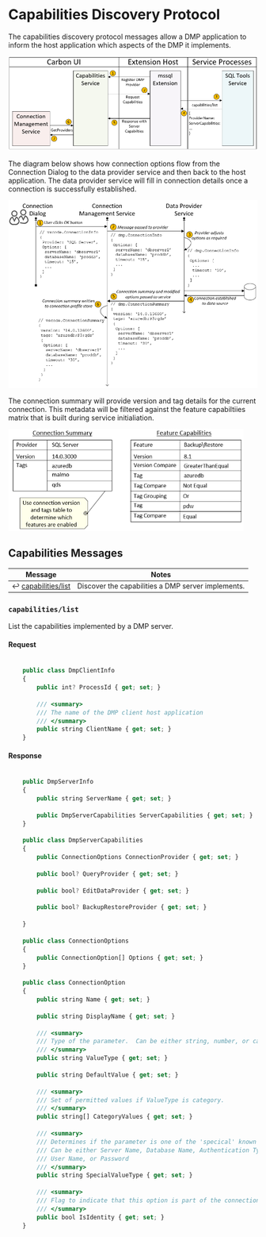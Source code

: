 # Capabilities Discovery Protocol
The capabilities discovery protocol messages allow a DMP application to inform the host application
which aspects of the DMP it implements.

<img src='../images/capabilities.png' width='800px' />

The diagram below shows how connection options flow from the Connection Dialog to the data provider service
and then back to the host application.  The data provider service will fill in connection details once a
connection is successfully established.

<img src='../images/connectionflow.png' width='800px' />

<br />

The connection summary will provide version and tag details for the current connection.  This metadata will
be filtered against the feature capabiltiies matrix that is built during service initialiation.

<img src='../images/capmatch.png' width='475px' />

## Capabilities Messages

Message | Notes
--- | ---
:leftwards_arrow_with_hook: [capabilities/list](#capabilities_list) | Discover the capabilities a DMP server implements.

### <a name="capabilities_list"></a>`capabilities/list`

List the capabilities implemented by a DMP server.

#### Request

```typescript

    public class DmpClientInfo
    {
        public int? ProcessId { get; set; }

        /// <summary>
        /// The name of the DMP client host application
        /// </summary>
        public string ClientName { get; set; }
    }
```

#### Response

```typescript

    public DmpServerInfo
    {
        public string ServerName { get; set; }

        public DmpServerCapabilities ServerCapabilities { get; set; }
    }

    public class DmpServerCapabilities
    {
        public ConnectionOptions ConnectionProvider { get; set; }

        public bool? QueryProvider { get; set; }

        public bool? EditDataProvider { get; set; }

        public bool? BackupRestoreProvider { get; set; }

    }

    public class ConnectionOptions
    {
        public ConnectionOption[] Options { get; set; }
    }

    public class ConnectionOption
    {
        public string Name { get; set; }

        public string DisplayName { get; set; }

        /// <summary>
        /// Type of the parameter.  Can be either string, number, or category.
        /// </summary>
        public string ValueType { get; set; }

        public string DefaultValue { get; set; }

        /// <summary>
        /// Set of permitted values if ValueType is category.
        /// </summary>
        public string[] CategoryValues { get; set; }

        /// <summary>
        /// Determines if the parameter is one of the 'specical' known values.
        /// Can be either Server Name, Database Name, Authentication Type,
        /// User Name, or Password
        /// </summary>
        public string SpecialValueType { get; set; }

        /// <summary>
        /// Flag to indicate that this option is part of the connection identity
        /// </summary>
        public bool IsIdentity { get; set; }
    }
```
